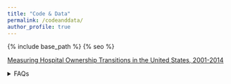 ```yaml
---
title: "Code & Data"
permalink: /codeanddata/
author_profile: true
---
```


{% include base_path %}
{% seo %}

<a href="https://github.com/stuartcraig/aha_marketstructure">Measuring Hospital Ownership Transitions in the United States, 2001-2014</a>

<details>
<summary>FAQs</summary>
<br>
<p style="font-size:0.8em">Coming soon....

- How do I identify ownership transitions in the data? 
- What is a ''parent ID?''

</p>
</details>

